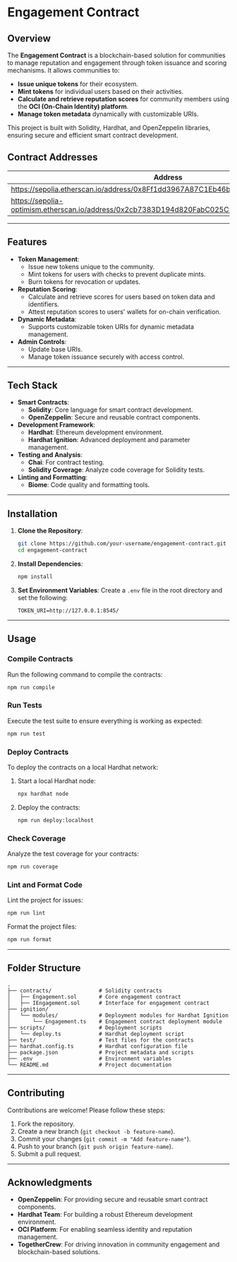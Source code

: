 # **Engagement Contract**

## **Overview**
The **Engagement Contract** is a blockchain-based solution for communities to manage reputation and engagement through token issuance and scoring mechanisms. It allows communities to:
- **Issue unique tokens** for their ecosystem.
- **Mint tokens** for individual users based on their activities.
- **Calculate and retrieve reputation scores** for community members using the **OCI (On-Chain Identity) platform**.
- **Manage token metadata** dynamically with customizable URIs.

This project is built with Solidity, Hardhat, and OpenZeppelin libraries, ensuring secure and efficient smart contract development.

## **Contract Addresses**

| Address                                                                                         | Network                  |
|-------------------------------------------------------------------------------------------------|--------------------------|
| https://sepolia.etherscan.io/address/0x8Ff1dd3967A87C1Eb46bd60B2BBF9D7eAA987c1B                 | Sepolia                  |
| https://sepolia-optimism.etherscan.io/address/0x2cb7383D194d820FabC025C94b0265b58777CEFf#code   | Optimisim Sepolia        |

---

## **Features**
- **Token Management**:
  - Issue new tokens unique to the community.
  - Mint tokens for users with checks to prevent duplicate mints.
  - Burn tokens for revocation or updates.
- **Reputation Scoring**:
  - Calculate and retrieve scores for users based on token data and identifiers.
  - Attest reputation scores to users' wallets for on-chain verification.
- **Dynamic Metadata**:
  - Supports customizable token URIs for dynamic metadata management.
- **Admin Controls**:
  - Update base URIs.
  - Manage token issuance securely with access control.

---

## **Tech Stack**
- **Smart Contracts**:
  - **Solidity**: Core language for smart contract development.
  - **OpenZeppelin**: Secure and reusable contract components.
- **Development Framework**:
  - **Hardhat**: Ethereum development environment.
  - **Hardhat Ignition**: Advanced deployment and parameter management.
- **Testing and Analysis**:
  - **Chai**: For contract testing.
  - **Solidity Coverage**: Analyze code coverage for Solidity tests.
- **Linting and Formatting**:
  - **Biome**: Code quality and formatting tools.

---

## **Installation**

1. **Clone the Repository**:
   ```bash
   git clone https://github.com/your-username/engagement-contract.git
   cd engagement-contract
   ```

2. **Install Dependencies**:
   ```bash
   npm install
   ```

3. **Set Environment Variables**:
   Create a `.env` file in the root directory and set the following:
   ```plaintext
   TOKEN_URI=http://127.0.0.1:8545/
   ```

---

## **Usage**

### **Compile Contracts**
Run the following command to compile the contracts:
```bash
npm run compile
```

### **Run Tests**
Execute the test suite to ensure everything is working as expected:
```bash
npm run test
```

### **Deploy Contracts**
To deploy the contracts on a local Hardhat network:
1. Start a local Hardhat node:
   ```bash
   npx hardhat node
   ```
2. Deploy the contracts:
   ```bash
   npm run deploy:localhost
   ```

### **Check Coverage**
Analyze the test coverage for your contracts:
```bash
npm run coverage
```

### **Lint and Format Code**
Lint the project for issues:
```bash
npm run lint
```
Format the project files:
```bash
npm run format
```

---

## **Folder Structure**
```plaintext
.
├── contracts/               # Solidity contracts
│   ├── Engagement.sol       # Core engagement contract
│   ├── IEngagement.sol      # Interface for engagement contract
├── ignition/
│   └── modules/             # Deployment modules for Hardhat Ignition
│       └── Engagement.ts    # Engagement contract deployment module
├── scripts/                 # Deployment scripts
│   └── deploy.ts            # Hardhat deployment script
├── test/                    # Test files for the contracts
├── hardhat.config.ts        # Hardhat configuration file
├── package.json             # Project metadata and scripts
├── .env                     # Environment variables
└── README.md                # Project documentation
```

---

## **Contributing**

Contributions are welcome! Please follow these steps:
1. Fork the repository.
2. Create a new branch (`git checkout -b feature-name`).
3. Commit your changes (`git commit -m "Add feature-name"`).
4. Push to your branch (`git push origin feature-name`).
5. Submit a pull request.

---

## **Acknowledgments**
- **OpenZeppelin**: For providing secure and reusable smart contract components.
- **Hardhat Team**: For building a robust Ethereum development environment.
- **OCI Platform**: For enabling seamless identity and reputation management.
- **TogetherCrew**: For driving innovation in community engagement and blockchain-based solutions.
